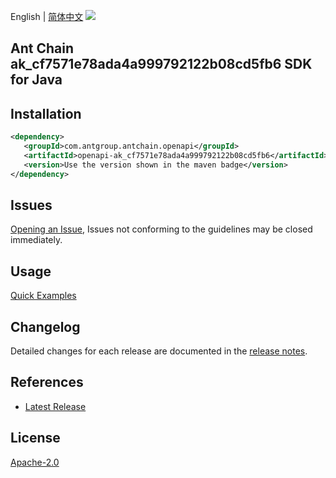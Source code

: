 English | [简体中文](README-CN.md)
![](https://aliyunsdk-pages.alicdn.com/icons/AlibabaCloud.svg)

## Ant Chain ak_cf7571e78ada4a999792122b08cd5fb6 SDK for Java

## Installation

```xml
<dependency>
   <groupId>com.antgroup.antchain.openapi</groupId>
   <artifactId>openapi-ak_cf7571e78ada4a999792122b08cd5fb6</artifactId>
   <version>Use the version shown in the maven badge</version>
</dependency>
```

## Issues
[Opening an Issue](https://github.com/alipay/antchain-openapi-prod-sdk/issues/new), Issues not conforming to the guidelines may be closed immediately.

## Usage
[Quick Examples](https://github.com/alipay/antchain-openapi-prod-sdk/blob/master/docs/0-Examples-EN.md#quick-examples)

## Changelog
Detailed changes for each release are documented in the [release notes](./ChangeLog.txt).

## References
* [Latest Release](https://github.com/alipay/antchain-openapi-prod-sdk/)

## License
[Apache-2.0](http://www.apache.org/licenses/LICENSE-2.0)
